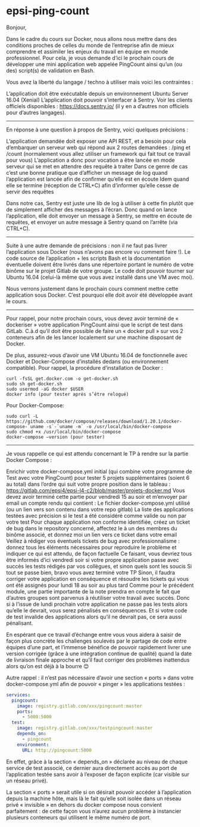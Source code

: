 # epsi-ping-count

Bonjour,

Dans le cadre du cours sur Docker, nous allons nous mettre dans des conditions proches de celles du monde de l’entreprise afin de mieux comprendre et assimiler les enjeux du travail en équipe en monde professionnel. Pour cela, je vous demande d’ici le prochain cours de développer une mini application web appelée PingCount ainsi qu’un (ou des) script(s) de validation en Bash.

Vous avez la liberté du langage / techno à utiliser mais voici les contraintes :

L’application doit être exécutable depuis un environnement Ubuntu Server 16.04 (Xenial)
L’application doit pouvoir s’interfacer à Sentry. Voir les clients officiels disponibles : https://docs.sentry.io/ (il y en a d’autres non officiels pour d’autres langages).

 ---
 
En réponse à une question à propos de Sentry, voici quelques précisions :

L’application demandée doit exposer une API REST, et a besoin pour cela d’embarquer un serveur web qui répond aux 2 routes demandées : /ping et /count (normalement vous allez utiliser un framework qui fait tout ce travail pour vous)
L’application a donc pour vocation a être lancée en mode serveur qui se met en attendre des requête à traiter
Dans ce genre de cas c’est une bonne pratique que d’afficher un message de log quand l’application est lancée afin de confirmer qu’elle est en écoute
Idem quand elle se termine (réception de CTRL+C) afin d’informer qu’elle cesse de servir des requêtes
 

Dans notre cas, Sentry est juste une lib de log à utiliser à cette fin plutôt que de simplement afficher des messages à l’écran. Donc quand on lance l’application, elle doit envoyer un message à Sentry, se mettre en écoute de requêtes, et envoyer un autre message à Sentry quand on l’arrête (via CTRL+C).

---

Suite à une autre demande de précisions : non il ne faut pas livrer l’application sous Docker (nous n’avons pas encore vu comment faire !). Le code source de l’application + les scripts Bash et la documentation éventuelle doivent être livrés dans une répertoire portant le numéro de votre binôme sur le projet Gitlab de votre groupe. Le code doit pouvoir tourner sur Ubuntu 16.04 (celui-là même que vous avez installé dans une VM avec moi).

 

Nous verrons justement dans le prochain cours comment mettre cette application sous Docker. C’est pourquoi elle doit avoir été développée avant le cours.

---

Pour rappel, pour notre prochain cours, vous devez avoir terminé de « dockeriser » votre application PingCount ainsi que le script de test dans GitLab. C.à.d qu’il doit être possible de faire un « docker pull » sur vos 2 conteneurs afin de les lancer localement sur une machine disposant de Docker.

De plus, assurez-vous d’avoir une VM Ubuntu 16.04 de fonctionnelle avec Docker et Docker-Compose d’installés dedans (ou environnement compatible). Pour rappel, la procédure d’installation de Docker :

```
curl -fsSL get.docker.com -o get-docker.sh
sudo sh get-docker.sh
sudo usermod -aG docker $USER
docker info (pour tester après s’être relogué)
```

Pour Docker-Compose:
```shell
sudo curl -L https://github.com/docker/compose/releases/download/1.20.1/docker-compose-`uname -s`-`uname -m` -o /usr/local/bin/docker-compose
sudo chmod +x /usr/local/bin/docker-compose
docker-compose –version (pour tester)
```

---

Je vous rappelle ce qui est attendu concernant le TP à rendre sur la partie Docker Compose :

Enrichir votre docker-compose.yml initial (qui combine votre programme de Test avec votre PingCount) pour tester 5 projets supplémentaires (soient 6 au total) dans l’ordre qui suit votre propre position dans le tableau : https://gitlab.com/epsi4/epsi-l4-c2/blob/master/projets-docker.md
Vous devez avoir terminé cette partie pour vendredi 15 au soir et m’envoyer par email un compte rendu qui contient :
Le fichier docker-compose.yml utilisé (ou un lien vers son contenu dans votre repo gitlab)
La liste des applications testées avec précision si le test a été considéré comme valide ou non par votre test
Pour chaque application non conforme identifiée, créez un ticket de bug dans le repository concerné, affectez le à un des membres du binôme associé, et donnez moi un lien vers ce ticket dans votre email
Veillez à rédiger vos éventuels tickets de bug avec professionnalisme : donnez tous les éléments nécessaires pour reproduire le problème et indiquer ce qui est attendu, de façon factuelle
Ce faisant, vous devriez tous être informés d’ici vendredi soir si votre propre application passe avec succès les tests rédigés par vos collègues, et sinon quels sont les soucis
Si tout se passe bien, bravo vous avez terminé votre TP
Sinon, il faudra corriger votre application en conséquence et résoudre les tickets qui vous ont été assignés pour lundi 18 au soir au plus tard
Comme pour le précédent module, une partie importante de la note prendra en compte le fait que d’autres groupes sont parvenus à réutiliser votre travail avec succès. Donc si à l’issue de lundi prochain votre application ne passe pas les tests alors qu’elle le devrait, vous serez pénalisés en conséquences. Et si votre code de test invalide des applications alors qu’il ne devrait pas, ce sera aussi pénalisant.
 
En espérant que ce travail d’échange entre vous vous aidera à saisir de façon plus concrète les challenges soulevés par le partage de code entre équipes d’une part, et l’immense bénéfice de pouvoir rapidement livrer une version corrigée (grâce à une intégration continue de qualité) quand la date de livraison finale approche et qu’il faut corriger des problèmes inattendus alors qu’on est déjà à la bourre 😊

Autre rappel : il n’est pas nécessaire d’avoir une section « ports » dans votre docker-compose.yml afin de pouvoir « pinger » les applications testées :

```yml
services:
  pingcount:
    image: registry.gitlab.com/xxx/pingcount:master
    ports:
      - 5000:5000
  test:
    image: registry.gitlab.com/xxx/testpingcount:master
    depends_on:
      - pingcount
    environment:
      URL: http://pingcount:5000
```

En effet, grâce à la section « depends_on » déclarée au niveau de chaque service de test associé, ce dernier aura directement accès au port de l’application testée sans avoir à l’exposer de façon explicite (car visible sur un réseau privé).

La section « ports » serait utile si on désirait pouvoir accéder à l’application depuis la machine hôte, mais là le fait qu’elle soit isolée dans un réseau privé « invisible » en dehors du docker compose nous convient parfaitement : de cette façon vous n’aurez aucun problème à instancier plusieurs conteneurs qui utilisent le même numéro de port.
